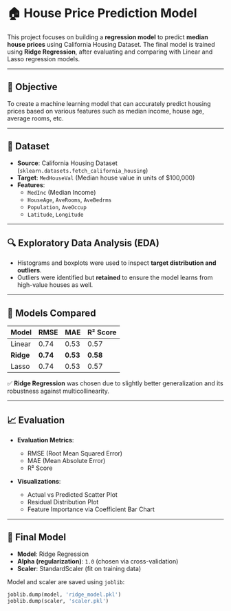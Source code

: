 # 🏠 House Price Prediction Model

This project focuses on building a **regression model** to predict **median house prices** using California Housing Dataset. The final model is trained using **Ridge Regression**, after evaluating and comparing with Linear and Lasso regression models.

---

## 📌 Objective

To create a machine learning model that can accurately predict housing prices based on various features such as median income, house age, average rooms, etc.

---

## 📂 Dataset

- **Source**: California Housing Dataset (`sklearn.datasets.fetch_california_housing`)
- **Target**: `MedHouseVal` (Median house value in units of $100,000)
- **Features**:
  - `MedInc` (Median Income)
  - `HouseAge`, `AveRooms`, `AveBedrms`
  - `Population`, `AveOccup`
  - `Latitude`, `Longitude`

---

## 🔍 Exploratory Data Analysis (EDA)

- Histograms and boxplots were used to inspect **target distribution and outliers**.
- Outliers were identified but **retained** to ensure the model learns from high-value houses as well.

---

## 🧠 Models Compared

| Model           | RMSE   | MAE   | R² Score |
|----------------|--------|-------|----------|
| Linear         | 0.74   | 0.53  | 0.57     |
| **Ridge**      | **0.74** | **0.53** | **0.58**     |
| Lasso          | 0.74   | 0.53  | 0.57     |

✅ **Ridge Regression** was chosen due to slightly better generalization and its robustness against multicollinearity.

---

## 📈 Evaluation

- **Evaluation Metrics**:
  - RMSE (Root Mean Squared Error)
  - MAE (Mean Absolute Error)
  - R² Score

- **Visualizations**:
  - Actual vs Predicted Scatter Plot
  - Residual Distribution Plot
  - Feature Importance via Coefficient Bar Chart

---

## 🔢 Final Model

- **Model**: Ridge Regression
- **Alpha (regularization)**: `1.0` (chosen via cross-validation)
- **Scaler**: StandardScaler (fit on training data)

Model and scaler are saved using `joblib`:
```python
joblib.dump(model, 'ridge_model.pkl')
joblib.dump(scaler, 'scaler.pkl')
